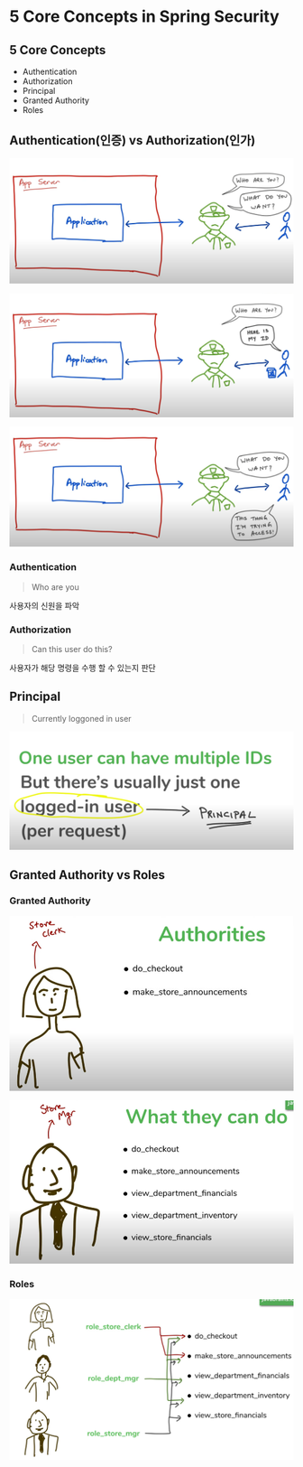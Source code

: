 # 5 Core Concepts in Spring Security

## 5 Core Concepts

* Authentication
* Authorization
* Principal
* Granted Authority
* Roles

## Authentication\(인증\) vs Authorization\(인가\)

![](.gitbook/assets/image%20%287%29.png)

![](.gitbook/assets/image%20%2819%29.png)

![](.gitbook/assets/image%20%284%29.png)

### Authentication

> Who are you

사용자의 신원을 파악

### Authorization

> Can this user do this?

사용자가 해당 명령을 수행 할 수 있는지 판단 

## Principal

> Currently   loggoned in user

![](.gitbook/assets/image%20%2829%29.png)

## Granted Authority vs Roles

### Granted Authority

![](.gitbook/assets/image%20%2835%29.png)

![](.gitbook/assets/image%20%2836%29.png)

### Roles

![](.gitbook/assets/image%20%2841%29.png)



